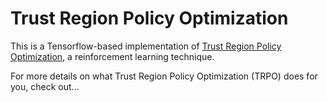 # Trust Region Policy Optimization

This is a Tensorflow-based implementation of [Trust Region Policy
Optimization](https://arxiv.org/abs/1502.05477), a reinforcement learning
technique.

For more details on what Trust Region Policy Optimization (TRPO) does for you,
check out...
